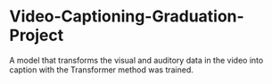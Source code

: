 # Video-Captioning-Graduation-Project
A model that transforms the visual and auditory data in the video into caption with the Transformer method was trained.
